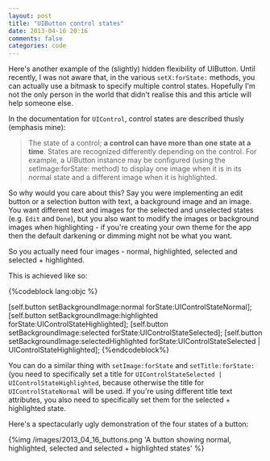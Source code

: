 ```yaml
---
layout: post
title: "UIButton control states"
date: 2013-04-16 20:16
comments: false
categories: code
---
```


Here's another example of the (slightly) hidden flexibility of UIButton. Until recently, I was not aware that, in the various `setX:forState:` methods, you can actually use a bitmask to specify multiple control states. Hopefully I'm not the only person in the world that didn't realise this and this article will help someone else.
<!--more-->
In the documentation for `UIControl`, control states are described thusly (emphasis mine):

>The state of a control; **a control can have more than one state at a time**. States are recognized differently depending on the control. For example, a UIButton instance may be configured (using the setImage:forState: method) to display one image when it is in its normal state and a different image when it is highlighted.

So why would you care about this? Say you were implementing an edit button or a selection button with text, a background image and an image. You want different text and images for the selected and unselected states (e.g. `Edit` and `Done`), but you also want to modify the images or background images when highlighting - if you're creating your own theme for the app then the default darkening or dimming might not be what you want. 

So you actually need four images - normal, highlighted, selected and selected + highlighted. 

This is achieved like so: 

{%codeblock lang:objc %}

[self.button setBackgroundImage:normal forState:UIControlStateNormal];
[self.button setBackgroundImage:highlighted forState:UIControlStateHighlighted];
[self.button setBackgroundImage:selected forState:UIControlStateSelected];
[self.button setBackgroundImage:selectedHighlighted forState:UIControlStateSelected | UIControlStateHighlighted];
{%endcodeblock%}

You can do a similar thing with `setImage:forState` and `setTitle:forState:` (you need to specifically set a title for `UIControlStateSelected | UIControlStateHighlighted`, because otherwise the title for `UIControlStateNormal` will be used. If you're using different title text attributes, you also need to specifically set them for the selected + highlighted state. 

Here's a spectacularly ugly demonstration of the four states of a button: 

{%img /images/2013_04_16_buttons.png 'A button showing normal, highlighted, selected and selected + highlighted states' %}